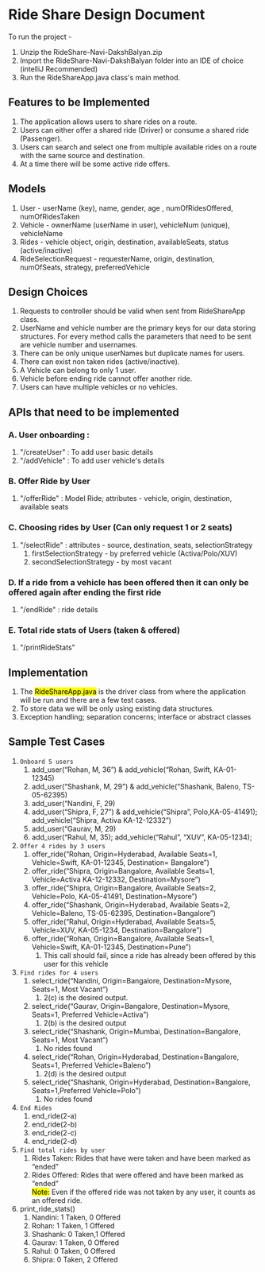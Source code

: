 # Ride Share Design Document

To run the project - 
1. Unzip the RideShare-Navi-DakshBalyan.zip
2. Import the RideShare-Navi-DakshBalyan folder into an IDE of choice (intelliJ Recommended)
3. Run the RideShareApp.java class's main method.

## Features to be Implemented
1. The application allows users to share rides on a route.
2. Users can either offer a shared ride (Driver) or consume a shared
ride (Passenger).
3. Users can search and select one from multiple available rides on a
route with the same source and destination.
4. At a time there will be some active ride offers. 

## Models
1. User - userName (key), name, gender, age , numOfRidesOffered, numOfRidesTaken
2. Vehicle - ownerName (userName in user), vehicleNum (unique), vehicleName
3. Rides - vehicle object, origin, destination, availableSeats, status (active/inactive)
4. RideSelectionRequest - requesterName, origin, destination, numOfSeats, strategy, preferredVehicle

## Design Choices
1. Requests to controller should be valid when sent from RideShareApp class.
2. UserName and vehicle number are the primary keys for our data storing structures. For every method calls the 
parameters that need to be sent are vehicle number and usernames.
3. There can be only unique userNames but duplicate names for users.
4. There can exist non taken rides (active/inactive).
5. A Vehicle can belong to only 1 user.
6. Vehicle before ending ride cannot offer another ride.
7. Users can have multiple vehicles or no vehicles.

## APIs that need to be implemented
### A. User onboarding :
1. "/createUser" : To add user basic details
2. "/addVehicle" : To add user vehicle's details

### B. Offer Ride by User
1. "/offerRide" : Model Ride; attributes - vehicle, origin, destination, available seats

### C. Choosing rides by User (Can only request 1 or 2 seats)
1. "/selectRide" : attributes - source, destination, seats, selectionStrategy
   1. firstSelectionStrategy - by preferred vehicle (Activa/Polo/XUV)
   2. secondSelectionStrategy - by most vacant

### D. If a ride from a vehicle has been offered then it can only be offered again after ending the first ride
1. "/endRide" : ride details

### E. Total ride stats of Users (taken & offered)
1. "/printRideStats"

## Implementation
1. The <mark>RideShareApp.java</mark> is the driver class from where the application will be run and there are a few test cases.
2. To store data we will be only using existing data structures.
3. Exception handling; separation concerns; interface or abstract classes

## Sample Test Cases
1. ```Onboard 5 users``` 
   1. add_user(“Rohan, M, 36”) & add_vehicle(“Rohan, Swift, KA-01-12345)
   2. add_user(“Shashank, M, 29”) & add_vehicle(“Shashank, Baleno, TS-05-62395)
   3. add_user(“Nandini, F, 29)
   4. add_user(“Shipra, F, 27”) & add_vehicle(“Shipra”, Polo,KA-05-41491); add_vehicle(“Shipra, Activa KA-12-12332”)
   5. add_user(“Gaurav, M, 29)
   6. add_user(“Rahul, M, 35); add_vehicle(“Rahul”, “XUV”, KA-05-1234);
2. ```Offer 4 rides by 3 users```
   1. offer_ride(“Rohan, Origin=Hyderabad, Available Seats=1, Vehicle=Swift, KA-01-12345, Destination= Bangalore”)
   2. offer_ride(“Shipra, Origin=Bangalore, Available Seats=1, Vehicle=Activa KA-12-12332, Destination=Mysore”)
   3. offer_ride(“Shipra, Origin=Bangalore, Available Seats=2, Vehicle=Polo, KA-05-41491, Destination=Mysore”)
   4. offer_ride(“Shashank, Origin=Hyderabad, Available Seats=2, Vehicle=Baleno, TS-05-62395, Destination=Bangalore”)
   5. offer_ride(“Rahul, Origin=Hyderabad, Available Seats=5, Vehicle=XUV, KA-05-1234, Destination=Bangalore”)
   6. offer_ride(“Rohan, Origin=Bangalore, Available Seats=1, Vehicle=Swift, KA-01-12345, Destination=Pune”)
      1. This call should fail, since a ride has already been offered by this user for this vehicle
3. ```Find rides for 4 users```
   1. select_ride(“Nandini, Origin=Bangalore, Destination=Mysore, Seats=1, Most Vacant”)
      1. 2(c) is the desired output.
   2. select_ride(“Gaurav, Origin=Bangalore, Destination=Mysore, Seats=1, Preferred Vehicle=Activa”)
      1. 2(b) is the desired output
   3. select_ride(“Shashank, Origin=Mumbai, Destination=Bangalore, Seats=1, Most Vacant”) 
      1. No rides found
   4. select_ride(“Rohan, Origin=Hyderabad, Destination=Bangalore, Seats=1, Preferred Vehicle=Baleno”)
      1. 2(d) is the desired output
   5. select_ride(“Shashank, Origin=Hyderabad, Destination=Bangalore, Seats=1,Preferred Vehicle=Polo”)
      1. No rides found
4. ```End Rides```
   1. end_ride(2-a)
   2. end_ride(2-b)
   3. end_ride(2-c)
   4. end_ride(2-d)
5. ```Find total rides by user```
   1. Rides Taken: Rides that have were taken and have been marked as “ended”
   2. Rides Offered: Rides that were offered and have been marked as “ended”
   <br><mark>Note:</mark> Even if the offered ride was not taken by any user, it counts as an offered ride.
6. print_ride_stats()
   1. Nandini: 1 Taken, 0 Offered
   2. Rohan: 1 Taken, 1 Offered
   3. Shashank: 0 Taken,1 Offered
   4. Gaurav: 1 Taken, 0 Offered
   5. Rahul: 0 Taken, 0 Offered
   6. Shipra: 0 Taken, 2 Offered